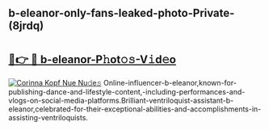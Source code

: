 ## b-eleanor-only-fans​-leaked-photo​-Private-(8jrdq)


# <h2><a href="https://mediaupload.pro?title=b-eleanor&ref=git">🔗👉 🔴 b-eleanor-P𝚑ot𝚘𝚜-V𝚒d𝚎o</a></h2>

[![Corinna Kopf Nue Nu𝚍e𝚜](https://i.imgur.com/0qMVB7G.gif)](https://mediaupload.pro?title=b-eleanor&ref=git)
Online-influencer-b-eleanor,known-for-publishing-dance-and-lifestyle-content,-including-performances-and-vlogs-on-social-media-platforms.Brilliant-ventriloquist-assistant-b-eleanor,celebrated-for-their-exceptional-abilities-and-accomplishments-in-assisting-ventriloquists.  